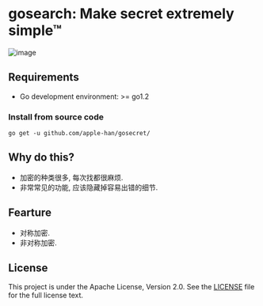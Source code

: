 # gosearch: Make secret extremely simple™

![image](https://farm5.staticflickr.com/4695/39152770914_a3ab8af40d_k_d.jpg)
## Requirements
- Go development environment: >= go1.2

### Install from source code
    go get -u github.com/apple-han/gosecret/

## Why do this?
- 加密的种类很多, 每次找都很麻烦.
- 非常常见的功能, 应该隐藏掉容易出错的细节.
## Fearture
- 对称加密.
- 非对称加密.

## License

This project is under the Apache License, Version 2.0. See the [LICENSE](LICENSE) file for the full license text.

